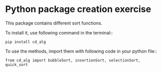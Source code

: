 # Python package creation exercise

This package contains different sort functions.

To install it, use following command in the terminal::

`pip install cd_alg`

To use the methods, import them with following code in your python file::

`from cd_alg import bubbleSort, insertionSort, selectionSort, quick_sort`
